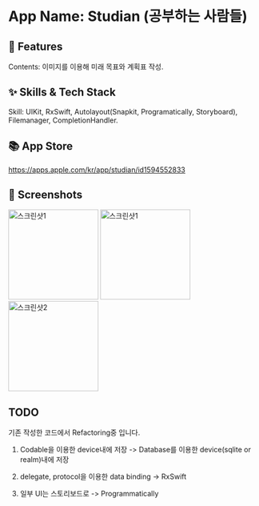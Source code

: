 # App Name: Studian (공부하는 사람들)

## 📌 Features
Contents: 이미지를 이용해 미래 목표와 계획표 작성.

## ✨ Skills & Tech Stack
Skill: UIKit, RxSwift, Autolayout(Snapkit, Programatically, Storyboard), Filemanager, CompletionHandler.

## 📚 App Store
https://apps.apple.com/kr/app/studian/id1594552833

## 🌃 Screenshots

<p align="left">
  <img width="180" alt="스크린샷1" src="https://user-images.githubusercontent.com/77485339/190050644-92c1e248-c82a-4a8e-87d9-ea2e09b9430e.png">
 <img width="180" alt="스크린샷1" src="https://user-images.githubusercontent.com/77485339/190050768-00c2c742-4fc4-49de-960b-0228725dc4f1.png">
  <img width="180" alt="스크린샷2" src="https://user-images.githubusercontent.com/77485339/190051570-002c3a12-4cb5-47f3-aac5-81583125a34f.png">
</p>


## TODO
기존 작성한 코드에서 Refactoring중 입니다.

1. Codable을 이용한 device내에 저장 -> Database를 이용한 device(sqlite or realm)내에 저장

2. delegate, protocol을 이용한 data binding -> RxSwift

3. 일부 UI는 스토리보드로  -> Programmatically 

